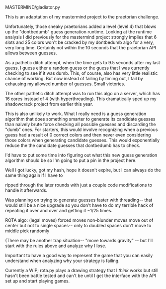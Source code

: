 MASTERMIND/gladiator.py

This is an adaptation of my mastermind project to the praetorian challenge.

Unfortunately, those sneaky praetorians added a level (level 4) that blows up the "dontbedumb" guess generation runtime.  Looking at the runtime analysis I did previously for the mastermind project strongly implies that 6 slots and 25 colors won't be cracked by my dontbedumb algo for a very, very long time.  Certainly not within the 10 seconds that the praetorian API allows between guesses.

As a pathetic ditch attempt, when the time gets to 9.5 seconds after my last guess, I guess either a random guess or the guess that I was currently checking to see if it was dumb.  This, of course, also has very little realistic chance of working.  But now instead of failing by timing out, I fail by exhausing my allowed number of guesses.  Small victories.

The other pathetic ditch attempt was to run this algo on a server, which has 16 cores instead of 4 (with hyperthreading).  This dramatically sped up my shadowcrack project from earlier this year.

This is also unlikely to work.  What I really need is a guess generation algorithm that does something smarter to generate its candidate guesses than naively brute force checking all possible guesses and discarding the "dumb" ones.  For starters, this would involve recognizing when a previous guess had a result of 0 correct colors and then never even considering those colors when generating candidate guesses.  This would exponentially reduce the the candidate guesses that dontbedumb has to check.  

I'd have to put some time into figuring out what this new guess generation algorithm should be so I'm going to put a pin in the project here. 

Well I got lucky, got my hash, hope it doesn't expire, but I can always do the same thing again if I have to

ripped through the later rounds with just a couple code modifications to handle it afterwards.  

Was planning on trying to generate guesses faster with threading-- that would still be a nice upgrade so you don't have to do my terrible hack of repeating it over and over and getting it ~1/25 times.



ROTA
algo: 
(legal moves)
forced moves
non-blunder moves
move out of center but not to single spaces-- only to doubled spaces
don't move to middle
pick randomly

(There may be another trap situation-- "move towards gravity" -- but I'll start with the rules above and analyze why I lose.

Important to have a good way to represent the game that you can easily understand when analyzing why your strategy is failing.

Currently a WIP; rota.py plays a drawing strategy that I *think* works but still hasn't been battle tested and can't be until I get the interface with the API set up and start playing games.
